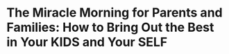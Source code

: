 # The Miracle Morning for Parents and Families: How to Bring Out the Best in Your KIDS and Your SELF

## 

